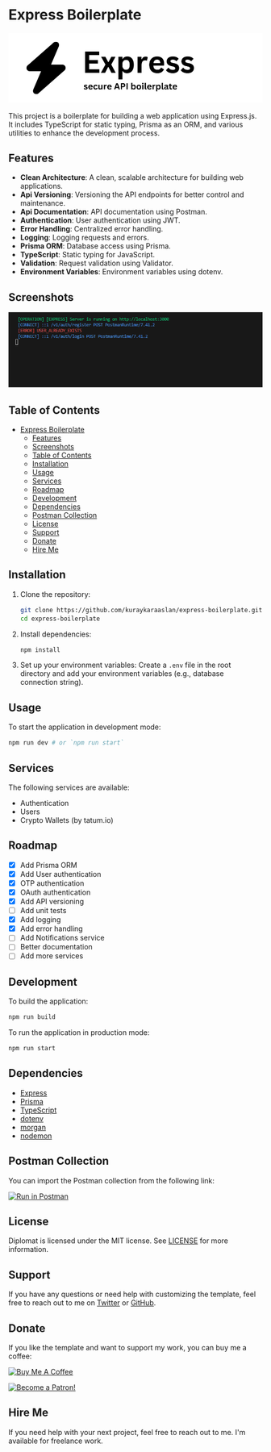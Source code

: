 # Express Boilerplate

![express](/static/logo.png)

This project is a boilerplate for building a web application using Express.js. It includes TypeScript for static typing, Prisma as an ORM, and various utilities to enhance the development process.

## Features
- **Clean Architecture**: A clean, scalable architecture for building web applications.
- **Api Versioning**: Versioning the API endpoints for better control and maintenance.
- **Api Documentation**: API documentation using Postman.
- **Authentication**: User authentication using JWT.
- **Error Handling**: Centralized error handling.
- **Logging**: Logging requests and errors.
- **Prisma ORM**: Database access using Prisma.
- **TypeScript**: Static typing for JavaScript.
- **Validation**: Request validation using Validator.
- **Environment Variables**: Environment variables using dotenv.



## Screenshots

![screenshot](/static/screenshot.png)

## Table of Contents

- [Express Boilerplate](#express-boilerplate)
  - [Features](#features)
  - [Screenshots](#screenshots)
  - [Table of Contents](#table-of-contents)
  - [Installation](#installation)
  - [Usage](#usage)
  - [Services](#services)
  - [Roadmap](#roadmap)
  - [Development](#development)
  - [Dependencies](#dependencies)
  - [Postman Collection](#postman-collection)
  - [License](#license)
  - [Support](#support)
  - [Donate](#donate)
  - [Hire Me](#hire-me)

## Installation

1. Clone the repository:

   ```bash
   git clone https://github.com/kuraykaraaslan/express-boilerplate.git
   cd express-boilerplate
   ```

2. Install dependencies:

   ```bash
   npm install
   ```

3. Set up your environment variables:
   Create a `.env` file in the root directory and add your environment variables (e.g., database connection string).

## Usage

To start the application in development mode:

```bash
npm run dev # or `npm run start`
```

## Services

The following services are available:

- Authentication
- Users
- Crypto Wallets (by tatum.io)

## Roadmap

- [x] Add Prisma ORM
- [x] Add User authentication
- [x] OTP authentication
- [x] OAuth authentication
- [x] Add API versioning
- [ ] Add unit tests
- [x] Add logging
- [x] Add error handling
- [ ] Add Notifications service
- [ ] Better documentation
- [ ] Add more services

## Development

To build the application:

```bash
npm run build
```

To run the application in production mode:

```bash
npm run start
```

## Dependencies

- [Express](https://expressjs.com/)
- [Prisma](https://www.prisma.io/)
- [TypeScript](https://www.typescriptlang.org/)
- [dotenv](https://www.npmjs.com/package/dotenv)
- [morgan](https://www.npmjs.com/package/morgan)
- [nodemon](https://www.npmjs.com/package/nodemon)

## Postman Collection

You can import the Postman collection from the following link:

[![Run in Postman](https://run.pstmn.io/button.svg)](/static/V1.postman_collection.json)

## License

Diplomat is licensed under the MIT license. See [LICENSE](/LICENSE) for more information.

## Support

If you have any questions or need help with customizing the template, feel free to reach out to me on [Twitter](https://twitter.com/kuraykaraaslan) or [GitHub](https://github.com/kuraykaraaslan).

## Donate

If you like the template and want to support my work, you can buy me a coffee:

<a href="https://www.buymeacoffee.com/kuraykaraaslan" target="_blank"><img src="https://cdn.buymeacoffee.com/buttons/v2/default-yellow.png" alt="Buy Me A Coffee" style="height: 60px !important;width: 217px !important;" ></a>

<a href="https://www.patreon.com/kuraykaraaslan" target="_blank"><img src="https://c5.patreon.com/external/logo/become_a_patron_button.png" alt="Become a Patron!" style="height: 60px !important;width: 217px !important;" ></a>

## Hire Me

If you need help with your next project, feel free to reach out to me. I'm available for freelance work.
